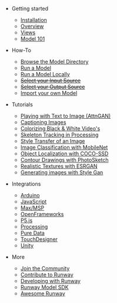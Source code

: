 * Getting started
    * [Installation](getting-started/installation.md)
    * [Overview](getting-started/overview.md)
    * [Views](getting-started/views.md)
    * [Model 101](getting-started/model-101.md)


* How-To
    * [Browse the Model Directory](how-to/browse-model-directory.md)
    * [Run a Model](how-to/run-a-model.md)
    * [Run a Model Locally](how-to/docker.md)
    * [~~Select your Input Source~~](how-to/input-source.md)
    * [~~Select your Output Source~~](how-to/output-source.md)
    * [Import your own Model](how-to/importing.md)


* Tutorials
    * [Playing with Text to Image (AttnGAN)](tutorials/tutorial_t2i.md)
    * [Captioning Images](tutorials/tutorial_im2txt.md)
    * [Colorizing Black & White Video's](tutorials/tutorial_colorizing_video.md)
    * [Skeleton Tracking in Processing](tutorials/tutorial_posenet.md)
    * [Style Transfer of an Image](tutorials/tutorial_style_transfer.md)
    * [Image Classification with MobileNet](tutorials/tutorial_mobilenet.md)
    * [Object Localization with COCO-SSD](tutorials/tutorial_cocossd.md)
    * [Contour Drawings with PhotoSketch](tutorials/tutorial_photosketch.md)
    * [Realistic Textures with ESRGAN](tutorials/tutorial_esrgan.md)    
    * [Generating images with Style Gan](tutorials/tutorial_stylegan.md)

* Integrations
    * [Arduino](https://github.com/runwayml/arduino)
    * [JavaScript](https://github.com/runwayml/javascript)
    * [Max/MSP](https://github.com/runwayml/maxmsp)
    * [OpenFrameworks](https://github.com/runwayml/openFrameworks)
    * [P5.js](https://github.com/runwayml/p5js)
    * [Processing](https://github.com/runwayml/processing)
    * [Pure Data](https://github.com/runwayml/puredata)
    * [TouchDesigner](https://github.com/runwayml/touchDesigner)
    * [Unity](https://github.com/runwayml/unity)

* More
    * [Join the Community](more/community.md)
    * [Contribute to Runway](more/contribute.md)
    * [Developing with Runway](https://github.com/runwayml)
    * [Runway Model SDK](https://sdk.runwayml.com/)
    * [Awesome Runway](more/awesome-runway.md)
